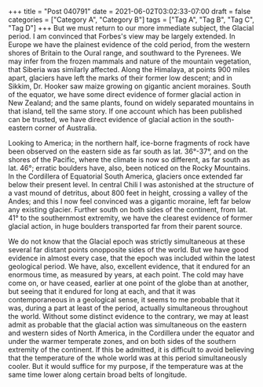 +++
title = "Post 040791"
date = 2021-06-02T03:02:33-07:00
draft = false
categories = ["Category A", "Category B"]
tags = ["Tag A", "Tag B", "Tag C", "Tag D"]
+++
But we must return to our more immediate subject, the Glacial period. I am convinced that Forbes's view may be largely extended. In Europe we have the plainest evidence of the cold period, from the western shores of Britain to the Oural range, and southward to the Pyrenees. We may infer from the frozen mammals and nature of the mountain vegetation, that Siberia was similarly affected. Along the Himalaya, at points 900 miles apart, glaciers have left the marks of their former low descent; and in Sikkim, Dr. Hooker saw maize growing on gigantic ancient moraines. South of the equator, we have some direct evidence of former glacial action in New Zealand; and the same plants, found on widely separated mountains in that island, tell the same story. If one account which has been published can be trusted, we have direct evidence of glacial action in the south-eastern corner of Australia.

Looking to America; in the northern half, ice-borne fragments of rock have been observed on the eastern side as far south as lat. 36°-37°, and on the shores of the Pacific, where the climate is now so different, as far south as lat. 46°; erratic boulders have, also, been noticed on the Rocky Mountains. In the Cordillera of Equatorial South America, glaciers once extended far below their present level. In central Chili I was astonished at the structure of a vast mound of detritus, about 800 feet in height, crossing a valley of the Andes; and this I now feel convinced was a gigantic moraine, left far below any existing glacier. Further south on both sides of the continent, from lat. 41° to the southernmost extremity, we have the clearest evidence of former glacial action, in huge boulders transported far from their parent source.

We do not know that the Glacial epoch was strictly simultaneous at these several far distant points onopposite sides of the world. But we have good evidence in almost every case, that the epoch was included within the latest geological period. We have, also, excellent evidence, that it endured for an enormous time, as measured by years, at each point. The cold may have come on, or have ceased, earlier at one point of the globe than at another, but seeing that it endured for long at each, and that it was contemporaneous in a geological sense, it seems to me probable that it was, during a part at least of the period, actually simultaneous throughout the world. Without some distinct evidence to the contrary, we may at least admit as probable that the glacial action was simultaneous on the eastern and western sides of North America, in the Cordillera under the equator and under the warmer temperate zones, and on both sides of the southern extremity of the continent. If this be admitted, it is difficult to avoid believing that the temperature of the whole world was at this period simultaneously cooler. But it would suffice for my purpose, if the temperature was at the same time lower along certain broad belts of longitude.
